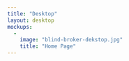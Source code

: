 ```yaml
---
title: "Desktop"
layout: desktop
mockups:
  -
    image: "blind-broker-dekstop.jpg"
    title: "Home Page"
---
```

